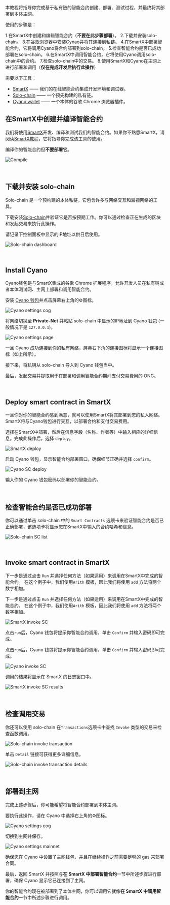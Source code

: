 本教程将指导你完成基于私有链的智能合约创建、部署、测试过程，并最终将其部署到本体主网。

使用的步骤是：

1.在SmartX中创建和编辑智能合约（**不要在此步骤部署**）。
2.下载并安装solo-chain。
3.在谷歌浏览器中安装Cynao并将其连接到私链。
4.在SmartX中部署智能合约，它将调用Cyano将合约部署到solo-chain。
5.检查智能合约是否已成功部署在solo-chain。
6.在SmartX中调用智能合约，它将使用Cyano调用solo-chain中的合约。
7.检查solo-chain中的交易。
8.使用SmartX和Cyano在主网上进行部署和调用（**仅在完成开发后执行此操作**）

需要以下工具：

- [SmartX](https://smartx.ont.io/) —— 我们的在线智能合约集成开发环境和调试器。
- [Solo-chain](https://github.com/punicasuite/solo-chain/releases) —— 一个预先构建的私有链。
- [Cyano wallet](https://chrome.google.com/webstore/detail/cyano-wallet/dkdedlpgdmmkkfjabffeganieamfklkm?utm_source=chrome-ntp-icon) —— 一个本体的谷歌 Chrome 浏览器插件。

## 在SmartX中创建并编译智能合约

我们将使用[SmartX](https://smartx.ont.io/)开发、编译和测试我们的智能合约。如果你不熟悉SmartX，请阅读[SmartX教程](https://ontio.github.io/documentation/SmartX_Tutorial_en.html)，它将指导你完成该工具的使用。

编译你的智能合约但**不要部署它**。

![Compile](https://raw.githubusercontent.com/ontio/documentation/master/docs/lib/images/SmartX_compile.jpg)

<p><br>

## 下载并安装 solo-chain

Solo-chain 是一个预构建的本体私链，它包含许多与网络交互和监视网络的工具。

下载安装[Solo-chain](https://github.com/punicasuite/solo-chain/releases)并验证它是否按预期工作。你可以通过检查正在生成的区块和发起交易来执行此操作。

请记录下控制面板中显示的IP地址以供日后使用。

![Solo-chain dashboard](https://raw.githubusercontent.com/ontio/documentation/master/docs/lib/images/solo-chain_interface.jpg)

<p><br>

## Install Cyano

Cyano钱包是与SmartX集成的谷歌 Chrome 扩展程序，允许开发人员在私有链或者本体测试网、主网上部署和调用智能合约。

安装 [Cyano 钱包](https://chrome.google.com/webstore/detail/cyano-wallet/dkdedlpgdmmkkfjabffeganieamfklkm?utm_source=chrome-ntp-icon)并点击屏幕右上角的⚙图标。

![Cyano settings cog](https://raw.githubusercontent.com/ontio/documentation/master/docs/lib/images/Cyano_settings_cog.jpg)

将网络切换至 **Private-Net** 并粘贴 solo-chain 中显示的IP地址到 Cyano 钱包 (一般情况下是 `127.0.0.1`)。

![Cyano settings page](https://raw.githubusercontent.com/ontio/documentation/master/docs/lib/images/Cyano_settings_page.jpg)

一旦 Cyano 成功连接到你的私有网络，屏幕右下角的连接图标将显示一个连接图标（如上所示）。

接下来，将私钥从 solo-chain 导入到 Cyano 钱包当中。

最后，发起交易并提取用于在部署和调用智能合约期间支付交易费用的 ONG。
<p><br>

## Deploy smart contract in SmartX

一旦你对你的智能合约感到满意，就可以使用SmartX将其部署到您的私人网络。SmartX将与Cyano钱包进行交互，以部署合约和支付交易费用。

选择在SmartX中部署，然后在信息字段（名称、作者等）中输入相应的详细信息。完成此操作后，选择 `deploy`。

![SmartX deploy](https://raw.githubusercontent.com/ontio/documentation/master/docs/lib/images/SmartX_deploy.jpg)
<p>

启动 Cyano 钱包，显示智能合约部署窗口，确保细节正确并选择 `confirm`。

![Cyano SC deploy](https://raw.githubusercontent.com/ontio/documentation/master/docs/lib/images/Cyano_SC_deploy.jpg)

输入你的 Cyano 钱包密码以部署你的智能合约。
<p><br>

## 检查智能合约是否已成功部署

你可以通过单击 solo-chain 中的 `Smart Contracts` 选项卡来验证智能合约是否已正确部署，该选项卡将显示您在SmartX中输入的合约哈希和信息。

![Solo-chain SC list](https://raw.githubusercontent.com/ontio/documentation/master/docs/lib/images/solo-chain_SC_list.jpg)
<p><br>

## Invoke smart contract in SmartX

下一步是通过点击 `Run` 并选择任何方法（如果适用）来调用在SmartX中完成的智能合约。 在这个例子中，我们使用`Arith` 模板，因此我们将使用 `add` 方法将两个数字相加。

下一步是通过点击 `Run` 并选择任何方法（如果适用）来调用在SmartX中完成的智能合约。 在这个例子中，我们使用`Arith` 模板，因此我们将使用 `add` 方法将两个数字相加。

![SmartX invoke SC](https://raw.githubusercontent.com/ontio/documentation/master/docs/lib/images/SmartX_invoke_SC.jpg)

点击`run`后，Cyano 钱包将提示你智能合约调用，单击 `Confirm` 并输入密码即可完成。

点击`run`后，Cyano 钱包将提示你智能合约调用，单击 `Confirm` 并输入密码即可完成。

![Cyano invoke SC](https://raw.githubusercontent.com/ontio/documentation/master/docs/lib/images/Cyano_invoke_SC.jpg)

调用的结果将显示在 SmartX 的日志窗口中。

![SmartX invoke SC results](https://raw.githubusercontent.com/ontio/documentation/master/docs/lib/images/SmartX_invoke_SC_result.jpg)
<p><br>

## 检查调用交易

你还可以使用 solo-chain 在`Transactions`选项卡中查找 `Invoke` 类型的交易来检查函数调用。

![Solo-chain invoke transaction](https://raw.githubusercontent.com/ontio/documentation/master/docs/lib/images/solo-chain_transaction_invoke.jpg)

单击 `Detail` 链接可获得更多详细信息。

![Solo-chain invoke transaction details](https://raw.githubusercontent.com/ontio/documentation/master/docs/lib/images/solo-chain_transaction_invoke_details.jpg)
<p><br>

## 部署到主网

完成上述步骤后，你可能希望将智能合约部署到本体主网。

要执行此操作，请在 Cyano 中选择右上角的⚙图标。

![Cyano settings cog](https://raw.githubusercontent.com/ontio/documentation/master/docs/lib/images/Cyano_settings_cog.jpg)

切换到主网并保存。

![Cyano settings mainnet](https://raw.githubusercontent.com/ontio/documentation/master/docs/lib/images/Cyano_settings_page_mainnet.jpg)

确保您在 Cyano 中设置了主网钱包，并且在继续操作之前需要足够的 gas 来部署合同。

最后，返回 SmartX 并按照与**在 SmartX 中部署智能合约**一节中所述步骤进行部署，确保 Cyano 显示它已连接到了主网。

你的智能合约现在被部署到了本体主网，你可以调用它就像**在 SmartX 中调用智能合约**一节中所述步骤进行调用。
